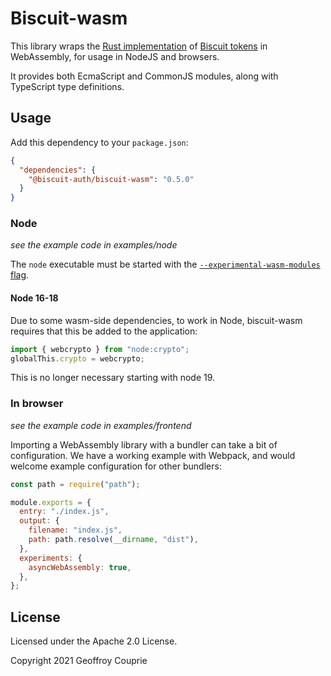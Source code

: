 # Biscuit-wasm

This library wraps the [Rust implementation](https://github.com/biscuit-auth) of [Biscuit tokens](https://www.biscuitsec.org) in WebAssembly, for usage in NodeJS and browsers.

It provides both EcmaScript and CommonJS modules, along with TypeScript type definitions.

## Usage

Add this dependency to your `package.json`:

```json
{
  "dependencies": {
    "@biscuit-auth/biscuit-wasm": "0.5.0"
  }
}
```

### Node

_see the example code in examples/node_

The `node` executable must be started with the [`--experimental-wasm-modules` flag](https://nodejs.org/api/esm.html#wasm-modules).

#### Node 16-18

Due to some wasm-side dependencies, to work in Node, biscuit-wasm requires that this be added to the application:

```javascript
import { webcrypto } from "node:crypto";
globalThis.crypto = webcrypto;
```

This is no longer necessary starting with node 19.

### In browser

_see the example code in examples/frontend_

Importing a WebAssembly library with a bundler can take a bit of configuration. We have a working example with
Webpack, and would welcome example configuration for other bundlers:

```javascript
const path = require("path");

module.exports = {
  entry: "./index.js",
  output: {
    filename: "index.js",
    path: path.resolve(__dirname, "dist"),
  },
  experiments: {
    asyncWebAssembly: true,
  },
};
```

## License

Licensed under the Apache 2.0 License.

Copyright 2021 Geoffroy Couprie
